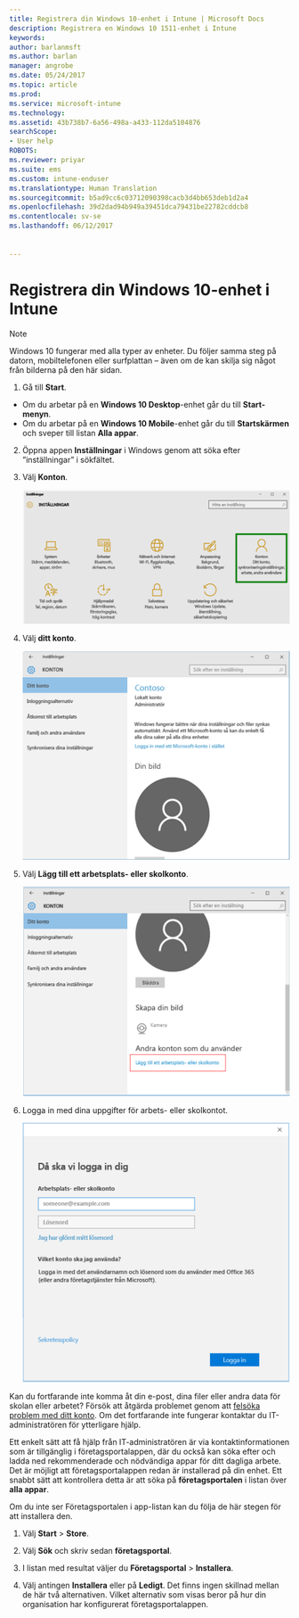 ```yaml
---
title: Registrera din Windows 10-enhet i Intune | Microsoft Docs
description: Registrera en Windows 10 1511-enhet i Intune
keywords: 
author: barlanmsft
ms.author: barlan
manager: angrobe
ms.date: 05/24/2017
ms.topic: article
ms.prod: 
ms.service: microsoft-intune
ms.technology: 
ms.assetid: 43b738b7-6a56-498a-a433-112da5104876
searchScope:
- User help
ROBOTS: 
ms.reviewer: priyar
ms.suite: ems
ms.custom: intune-enduser
ms.translationtype: Human Translation
ms.sourcegitcommit: b5ad9cc6c03712090398cacb3d4bb653deb1d2a4
ms.openlocfilehash: 39d2dad94b949a39451dca79431be22782cddcb8
ms.contentlocale: sv-se
ms.lasthandoff: 06/12/2017


---
```


# <a name="enroll-your-windows-10-device-in-intune"></a>Registrera din Windows 10-enhet i Intune

  > [!NOTE]
  > Windows 10 fungerar med alla typer av enheter. Du följer samma steg på datorn, mobiltelefonen eller surfplattan – även om de kan skilja sig något från bilderna på den här sidan.

1.  Gå till **Start**.

  - Om du arbetar på en **Windows 10 Desktop**-enhet går du till **Start-menyn**.
  - Om du arbetar på en **Windows 10 Mobile**-enhet går du till **Startskärmen** och sveper till listan **Alla appar**.

2. Öppna appen **Inställningar** i Windows genom att söka efter ”inställningar” i sökfältet.

3. Välj **Konton**.

    ![Välj Inställningar och sedan Konton](./media/W10-enroll-1-settings-accounts.png)

4. Välj **ditt konto**.

    ![Välj ditt konto](./media/W10-enroll-2-accounts-your-account.png)

5. Välj **Lägg till ett arbetsplats- eller skolkonto**.

    ![Välj lägga till ett arbetsplats- eller skolkonto](./media/w10-enroll-3-add-work-school-acct.png)

6. Logga in med dina uppgifter för arbets- eller skolkontot.

    ![Logga in](./media/W10-enroll-4-sign-in.png)

Kan du fortfarande inte komma åt din e-post, dina filer eller andra data för skolan eller arbetet? Försök att åtgärda problemet genom att [felsöka problem med ditt konto](troubleshoot-your-windows-10-device-windows.md#troubleshooting-steps-to-follow-if-you-see-your-account). Om det fortfarande inte fungerar kontaktar du IT-administratören för ytterligare hjälp.

Ett enkelt sätt att få hjälp från IT-administratören är via kontaktinformationen som är tillgänglig i företagsportalappen, där du också kan söka efter och ladda ned rekommenderade och nödvändiga appar för ditt dagliga arbete. Det är möjligt att företagsportalappen redan är installerad på din enhet. Ett snabbt sätt att kontrollera detta är att söka på __företagsportalen__ i listan över __alla appar__.

Om du inte ser Företagsportalen i app-listan kan du följa de här stegen för att installera den.

1. Välj **Start** > **Store**.

2. Välj **Sök** och skriv sedan **företagsportal**.

3. I listan med resultat väljer du **Företagsportal** > **Installera**.

4. Välj antingen **Installera** eller på **Ledigt**. Det finns ingen skillnad mellan de här två alternativen. Vilket alternativ som visas beror på hur din organisation har konfigurerat företagsportalappen.

